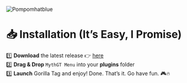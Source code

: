 ![Pompomhatblue](https://github.com/user-attachments/assets/4c947bae-6038-42f2-a6cb-26a0ff0e9335)


# 📥 Installation (It’s Easy, I Promise)  
1️⃣ **Download** the latest release 👉 [here](https://github.com/MythSkripts/MythGT-Menu/releases/tag/1.1.3)  
2️⃣ **Drag & Drop** `MythGT Menu` into your **plugins** folder  
3️⃣ **Launch** Gorilla Tag and enjoy!
Done. That’s it. Go have fun. 🎮🔥
